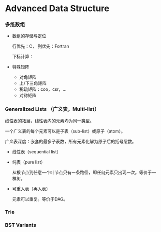 # Advanced Data Structure

### 多维数组

* 数组的存储与定位

  行优先：C， 列优先：Fortran

  下标计算：

* 特殊矩阵

  * 对角矩阵
  * 上/下三角矩阵
  * 稀疏矩阵：coo，csr，...
  * 对称矩阵

### Generalized Lists （广义表，Multi-list）

线性表的拓展，线性表内的元素均为同一类型。

一个广义表的每个元素可以是子表（sub-list）或原子（atom）。

广义表深度：嵌套的最多子表数，所有元素化解为原子后的括号层数。

* 线性表（sequential list）

* 纯表（pure list）

  从根节点到任意一个叶节点只有一条路径，即任何元素只出现一次。等价于一棵树。

* 可重入表（再入表）

  元素可以重复。等价于DAG。







### Trie

### BST Variants





